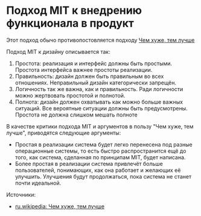 # Подход MIT к внедрению функционала в продукт

Этот подход обычо противопостовляется подходу [Чем хуже, тем лучше](product-phylosophy-worse-is-better.md)

Подход MIT к дизайну описывается так:

1. Простота: реализация и интерфейс должны быть простыми. Простота интерфейса важнее простоты реализации.
2. Правильность: дизайн должен быть правильным во всех отношениях. Неправильный дизайн категорически запрещён.
3. Логичность так же важна, как и правильность. Ради логичности можно жертвовать простотой и полнотой.
4. Полнота: дизайн должен охватывать как можно больше важных ситуаций. Все вероятные ситуации должны быть предусмотрены. Простота не должна слишком мешать полноте


В качестве критики подхода MIT и аргументов в пользу "Чем хуже, тем лучше", приводятся следующие аргументы:

- Простая в реализации система будет легко перенесена под разные операционные системы, то есть быстро распространится ещё до того, как система, сделанная по принципам MIT, будет написана. 
- Более простая в реализации система привлечёт больше пользователей, понимающих, как она работает и желающих её улучшить. Улучшения будут продолжаться, пока система не станет почти идеальной. 

Источники:

- [ru.wikipedia: Чем хуже, тем лучше](https://ru.wikipedia.org/wiki/Чем_хуже,_тем_лучше)
